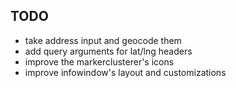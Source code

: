 TODO
----

* take address input and geocode them
* add query arguments for lat/lng headers
* improve the markerclusterer's icons
* improve infowindow's layout and customizations